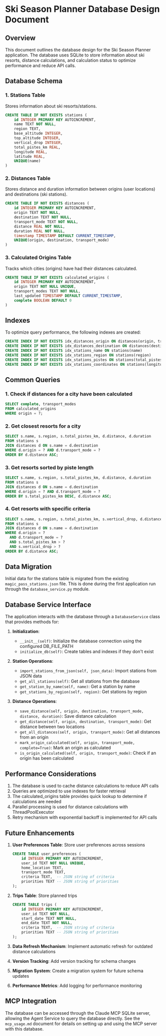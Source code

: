 # Ski Season Planner Database Design Document

## Overview
This document outlines the database design for the Ski Season Planner application. The database uses SQLite to store information about ski resorts, distance calculations, and calculation status to optimize performance and reduce API calls.

## Database Schema

### 1. Stations Table
Stores information about ski resorts/stations.

```sql
CREATE TABLE IF NOT EXISTS stations (
    id INTEGER PRIMARY KEY AUTOINCREMENT,
    name TEXT NOT NULL,
    region TEXT,
    base_altitude INTEGER,
    top_altitude INTEGER,
    vertical_drop INTEGER,
    total_pistes_km REAL,
    longitude REAL,
    latitude REAL,
    UNIQUE(name)
)
```

### 2. Distances Table
Stores distance and duration information between origins (user locations) and destinations (ski stations).

```sql
CREATE TABLE IF NOT EXISTS distances (
    id INTEGER PRIMARY KEY AUTOINCREMENT,
    origin TEXT NOT NULL,
    destination TEXT NOT NULL,
    transport_mode TEXT NOT NULL,
    distance REAL NOT NULL,
    duration REAL NOT NULL,
    timestamp TIMESTAMP DEFAULT CURRENT_TIMESTAMP,
    UNIQUE(origin, destination, transport_mode)
)
```

### 3. Calculated Origins Table
Tracks which cities (origins) have had their distances calculated.

```sql
CREATE TABLE IF NOT EXISTS calculated_origins (
    id INTEGER PRIMARY KEY AUTOINCREMENT,
    origin TEXT NOT NULL UNIQUE,
    transport_modes TEXT NOT NULL,
    last_updated TIMESTAMP DEFAULT CURRENT_TIMESTAMP,
    complete BOOLEAN DEFAULT 0
)
```

## Indexes
To optimize query performance, the following indexes are created:

```sql
CREATE INDEX IF NOT EXISTS idx_distances_origin ON distances(origin, transport_mode)
CREATE INDEX IF NOT EXISTS idx_distances_destination ON distances(destination)
CREATE INDEX IF NOT EXISTS idx_stations_name ON stations(name)
CREATE INDEX IF NOT EXISTS idx_stations_region ON stations(region)
CREATE INDEX IF NOT EXISTS idx_stations_pistes ON stations(total_pistes_km)
CREATE INDEX IF NOT EXISTS idx_stations_coordinates ON stations(longitude, latitude)
```

## Common Queries

### 1. Check if distances for a city have been calculated
```sql
SELECT complete, transport_modes 
FROM calculated_origins 
WHERE origin = ?;
```

### 2. Get closest resorts for a city
```sql
SELECT s.name, s.region, s.total_pistes_km, d.distance, d.duration 
FROM stations s
JOIN distances d ON s.name = d.destination
WHERE d.origin = ? AND d.transport_mode = ?
ORDER BY d.distance ASC;
```

### 3. Get resorts sorted by piste length
```sql
SELECT s.name, s.region, s.total_pistes_km, d.distance, d.duration 
FROM stations s
JOIN distances d ON s.name = d.destination
WHERE d.origin = ? AND d.transport_mode = ?
ORDER BY s.total_pistes_km DESC, d.distance ASC;
```

### 4. Get resorts with specific criteria
```sql
SELECT s.name, s.region, s.total_pistes_km, s.vertical_drop, d.distance, d.duration 
FROM stations s
JOIN distances d ON s.name = d.destination
WHERE d.origin = ? 
  AND d.transport_mode = ?
  AND s.total_pistes_km > ?
  AND s.vertical_drop > ?
ORDER BY d.distance ASC;
```

## Data Migration
Initial data for the stations table is migrated from the existing `magic_pass_stations.json` file. This is done during the first application run through the `database_service.py` module.

## Database Service Interface
The application interacts with the database through a `DatabaseService` class that provides methods for:

1. **Initialization**:
   - `__init__(self)`: Initialize the database connection using the configured DB_FILE_PATH
   - `initialize_db(self)`: Create tables and indexes if they don't exist

2. **Station Operations**:
   - `import_stations_from_json(self, json_data)`: Import stations from JSON data
   - `get_all_stations(self)`: Get all stations from the database
   - `get_station_by_name(self, name)`: Get a station by name
   - `get_stations_by_region(self, region)`: Get stations by region

3. **Distance Operations**:
   - `save_distance(self, origin, destination, transport_mode, distance, duration)`: Save distance calculation
   - `get_distance(self, origin, destination, transport_mode)`: Get distance between two locations
   - `get_all_distances(self, origin, transport_mode)`: Get all distances from an origin
   - `mark_origin_calculated(self, origin, transport_mode, complete=True)`: Mark an origin as calculated
   - `is_origin_calculated(self, origin, transport_mode)`: Check if an origin has been calculated

## Performance Considerations
1. The database is used to cache distance calculations to reduce API calls
2. Queries are optimized to use indexes for faster retrieval
3. The calculated_origins table provides quick lookup to determine if calculations are needed
4. Parallel processing is used for distance calculations with ThreadPoolExecutor
5. Retry mechanism with exponential backoff is implemented for API calls

## Future Enhancements
1. **User Preferences Table**: Store user preferences across sessions
   ```sql
   CREATE TABLE user_preferences (
       id INTEGER PRIMARY KEY AUTOINCREMENT,
       user_id TEXT NOT NULL UNIQUE,
       home_location TEXT,
       transport_mode TEXT,
       criteria TEXT,  -- JSON string of criteria
       priorities TEXT -- JSON string of priorities
   );
   ```

2. **Trips Table**: Store planned trips
   ```sql
   CREATE TABLE trips (
       id INTEGER PRIMARY KEY AUTOINCREMENT,
       user_id TEXT NOT NULL,
       start_date TEXT NOT NULL,
       end_date TEXT NOT NULL,
       criteria TEXT,  -- JSON string of criteria
       priorities TEXT -- JSON string of priorities
   );
   ```

3. **Data Refresh Mechanism**: Implement automatic refresh for outdated distance calculations
4. **Version Tracking**: Add version tracking for schema changes
5. **Migration System**: Create a migration system for future schema updates
6. **Performance Metrics**: Add logging for performance monitoring

## MCP Integration
The database can be accessed through the Claude MCP SQLite server, allowing the Agent Service to query the database directly. See the `mcp_usage.md` document for details on setting up and using the MCP server with this database.
